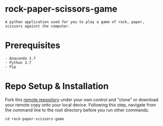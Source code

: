 # rock-paper-scissors-game
    A python application used for you to play a game of rock, paper, scissors against the computer. 
# Prerequisites
    - Anaconda 3.7
    - Python 3.7
    - Pip
# Repo Setup & Installation 
Fork this [remote repository](https://github.com/basilbseiso/rock-paper-scissors-game) under your own control and "clone" or download your remote copy onto your local device. 
Following this step, navigate from the command line to the root directory before you run other commands. 
    
    cd rock-paper-scissors-game